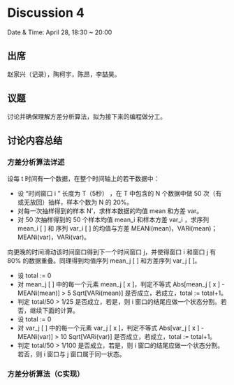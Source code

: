 # Discussion 4

Date & Time: April 28, 18:30 ~ 20:00  

## 出席

赵家兴（记录），陶柯宇，陈昂，李喆昊。  

## 议题

讨论并确保理解方差分析算法，拟为接下来的编程做分工。

## 讨论内容总结

### 方差分析算法详述

设每 t 时间有一个数据，在整个时间轴上的若干数据中：

- 设 “时间窗口 i ” 长度为 T（5秒） ，在 T 中包含的 N 个数据中做 50 次（有或无放回）抽样，样本个数为 N 的 20%。
- 对每一次抽样得到的样本 N’，求样本数据的均值 mean 和方差 var。
- 对 50 次抽样得到的 50 个样本均值 mean_i 和样本方差 var_i ，求序列 mean_i [ ] 和 序列 var_i [ ] 的均值与方差 MEANi(mean)，VARi(mean)；MEANi(var)，VARi(var)。

向更晚的时间滑动该时间窗口得到下一个时间窗口 j，并使得窗口 i 和窗口 j 有 80% 的数据重叠。同理得到均值序列 mean_j [ ] 和方差序列 var_j [ ]。

- 设 total := 0
- 对 mean_j [ ] 中的每一个元素 mean_j [ x ]，判定不等式 Abs[mean_j [ x ] - MEANi(mean)] > 5 Sqrt[VARi(mean)] 是否成立，若成立，total := total+1。
- 判定 total/50 > 1/25 是否成立，若是，则 i 窗口的结尾应做一个状态分割。若否，继续下面的计算。
- 设 total := 0
- 对 var_j [ ] 中的每一个元素 var_j [ x ]，判定不等式 Abs[var_j [ x ] - MEANi(var)] > 10 Sqrt[VARi(var)] 是否成立，若成立，total := total+1。
- 判定 total/50 > 1/100 是否成立，若是，则 i 窗口的结尾应做一个状态分割。若否，则 i 窗口与 j 窗口属于同一状态。

### 方差分析算法（C实现）